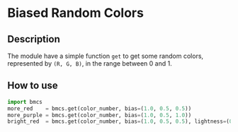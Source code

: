 # Biased Random Colors

## Description

The module have a simple function `get` to get some random colors, represented by `(R, G, B)`, in the range between 0 and 1.


## How to use

```py
import bmcs
more_red    = bmcs.get(color_number, bias=(1.0, 0.5, 0.5))
more_purple = bmcs.get(color_number, bias=(1.0, 0.5, 1.0))
bright_red  = bmcs.get(color_number, bias=(1.0, 0.5, 0.5), lightness=(0.6, 1.0))
```
